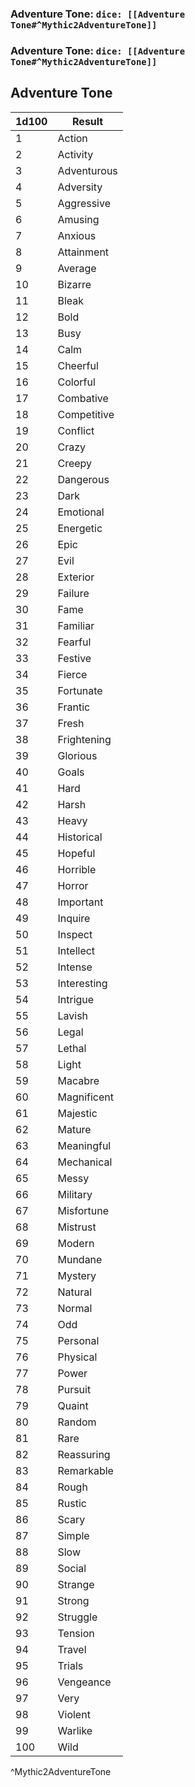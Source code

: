 ### Adventure Tone: `dice: [[Adventure Tone#^Mythic2AdventureTone]]`
### Adventure Tone: `dice: [[Adventure Tone#^Mythic2AdventureTone]]`

## Adventure Tone
| 1d100 | Result      |
| ----- | ----------- |
| 1     | Action      |
| 2     | Activity    |
| 3     | Adventurous |
| 4     | Adversity   |
| 5     | Aggressive  |
| 6     | Amusing     |
| 7     | Anxious     |
| 8     | Attainment  |
| 9     | Average     |
| 10    | Bizarre     |
| 11    | Bleak       |
| 12    | Bold        |
| 13    | Busy        |
| 14    | Calm        |
| 15    | Cheerful    |
| 16    | Colorful    |
| 17    | Combative   |
| 18    | Competitive |
| 19    | Conflict    |
| 20    | Crazy       |
| 21    | Creepy      |
| 22    | Dangerous   |
| 23    | Dark        |
| 24    | Emotional   |
| 25    | Energetic   |
| 26    | Epic        |
| 27    | Evil        |
| 28    | Exterior    |
| 29    | Failure     |
| 30    | Fame        |
| 31    | Familiar    |
| 32    | Fearful     |
| 33    | Festive     |
| 34    | Fierce      |
| 35    | Fortunate   |
| 36    | Frantic     |
| 37    | Fresh       |
| 38    | Frightening |
| 39    | Glorious    |
| 40    | Goals       |
| 41    | Hard        |
| 42    | Harsh       |
| 43    | Heavy       |
| 44    | Historical  |
| 45    | Hopeful     |
| 46    | Horrible    |
| 47    | Horror      |
| 48    | Important   |
| 49    | Inquire     |
| 50    | Inspect     |
| 51    | Intellect   |
| 52    | Intense     |
| 53    | Interesting |
| 54    | Intrigue    |
| 55    | Lavish      |
| 56    | Legal       |
| 57    | Lethal      |
| 58    | Light       |
| 59    | Macabre     |
| 60    | Magnificent |
| 61    | Majestic    |
| 62    | Mature      |
| 63    | Meaningful  |
| 64    | Mechanical  |
| 65    | Messy       |
| 66    | Military    |
| 67    | Misfortune  |
| 68    | Mistrust    |
| 69    | Modern      |
| 70    | Mundane     |
| 71    | Mystery     |
| 72    | Natural     |
| 73    | Normal      |
| 74    | Odd         |
| 75    | Personal    |
| 76    | Physical    |
| 77    | Power       |
| 78    | Pursuit     |
| 79    | Quaint      |
| 80    | Random      |
| 81    | Rare        |
| 82    | Reassuring  |
| 83    | Remarkable  |
| 84    | Rough       |
| 85    | Rustic      |
| 86    | Scary       |
| 87    | Simple      |
| 88    | Slow        |
| 89    | Social      |
| 90    | Strange     |
| 91    | Strong      |
| 92    | Struggle    |
| 93    | Tension     |
| 94    | Travel      |
| 95    | Trials      |
| 96    | Vengeance   |
| 97    | Very        |
| 98    | Violent     |
| 99    | Warlike     |
| 100   | Wild        |
^Mythic2AdventureTone